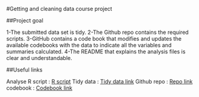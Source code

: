 
#Getting and cleaning data course project

##Project goal

  1-The submitted data set is tidy.
  2-The Github repo contains the required scripts.
  3-GitHub contains a code book that modifies and updates the available codebooks with the data to indicate all the variables and summaries calculated.
  4-The README that explains the analysis files is clear and understandable.
  
##Useful links
  
  Analyse R script : [R script](https://github.com/Mhammed-JT/datasciencecoursera/blob/master/Getting%20and%20cleaning%20data/Projet/run_analysis.R)
  Tidy data : [Tidy data link](https://github.com/Mhammed-JT/datasciencecoursera/blob/master/Getting%20and%20cleaning%20data/Projet/Tidydata.txt)
  Github repo : [Repo link](https://github.com/Mhammed-JT/datasciencecoursera)
  codebook : [Codebook link]()
